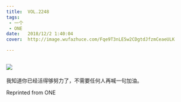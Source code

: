 ```yaml
---
title:	VOL.2248
tags:
 - 一个
 - ONE
date:	2018/12/2 1:40:04
cover:	http://image.wufazhuce.com/Fqe9T3nLE5w2CDgtdJfzmCeaeULK

---
```

![](http://image.wufazhuce.com/Fqe9T3nLE5w2CDgtdJfzmCeaeULK)
---

我知道你已经活得够努力了，不需要任何人再喊一句加油。
 
Reprinted from ONE
